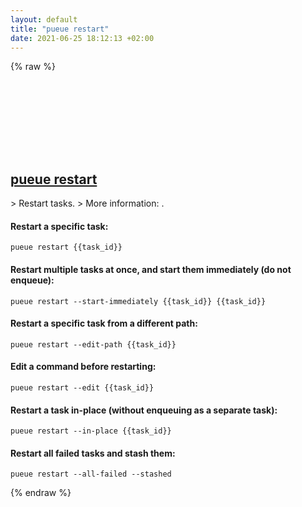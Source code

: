 ```yaml
---
layout: default
title: "pueue restart"
date: 2021-06-25 18:12:13 +02:00
---
```

{% raw %}
<h2 id="pueue-restart">
  <a href="/en/common/pueue-restart.html">pueue restart</a> <a href="#pueue-restart"><svg class="icon">
    <use href="/assets/images/unicode_sprite.svg#link" />
  </svg></a>
</h2>
> Restart tasks.
> More information: <https://github.com/Nukesor/pueue>.

#### Restart a specific task:
```shell
pueue restart {{task_id}}
```
#### Restart multiple tasks at once, and start them immediately (do not enqueue):
```shell
pueue restart --start-immediately {{task_id}} {{task_id}}
```
#### Restart a specific task from a different path:
```shell
pueue restart --edit-path {{task_id}}
```
#### Edit a command before restarting:
```shell
pueue restart --edit {{task_id}}
```
#### Restart a task in-place (without enqueuing as a separate task):
```shell
pueue restart --in-place {{task_id}}
```
#### Restart all failed tasks and stash them:
```shell
pueue restart --all-failed --stashed
```
{% endraw %}